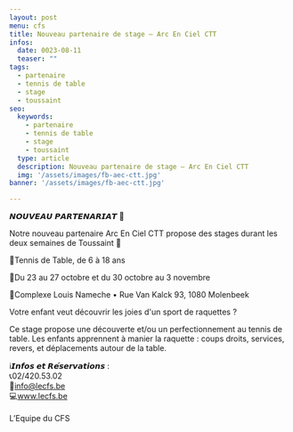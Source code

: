 ```yaml
---
layout: post
menu: cfs
title: Nouveau partenaire de stage – Arc En Ciel CTT
infos:
  date: 0023-08-11
  teaser: ""
tags:
  - partenaire
  - tennis de table
  - stage
  - toussaint
seo:
  keywords:
    - partenaire
    - tennis de table
    - stage
    - toussaint
  type: article
  description: Nouveau partenaire de stage – Arc En Ciel CTT
  img: '/assets/images/fb-aec-ctt.jpg'
banner: '/assets/images/fb-aec-ctt.jpg'

---
```



𝙉𝙊𝙐𝙑𝙀𝘼𝙐 𝙋𝘼𝙍𝙏𝙀𝙉𝘼𝙍𝙄𝘼𝙏 🥳

Notre nouveau partenaire Arc En Ciel CTT propose des stages durant les deux semaines de Toussaint 🤩

🏓Tennis de Table, de 6 à 18 ans

📅Du 23 au 27 octobre et du 30 octobre au 3 novembre

📍Complexe Louis Nameche • Rue Van Kalck 93, 1080 Molenbeek

Votre enfant veut découvrir les joies d'un sport de raquettes ?

Ce stage propose une découverte et/ou un perfectionnement au tennis de table. Les enfants apprennent à manier la raquette : coups droits, services, revers, et déplacements autour de la table.

ℹ️𝙄𝙣𝙛𝙤𝙨 𝙚𝙩 𝙍𝙚́𝙨𝙚𝙧𝙫𝙖𝙩𝙞𝙤𝙣𝙨 :<br>
📞02/420.53.02<br>
📧info@lecfs.be<br>
💻www.lecfs.be<br>
<br>
L’Equipe du CFS